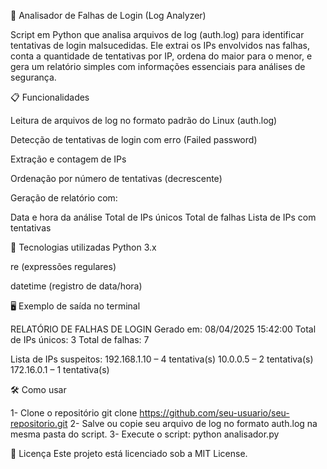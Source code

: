 🔐 Analisador de Falhas de Login (Log Analyzer)

Script em Python que analisa arquivos de log (auth.log) para identificar tentativas de login malsucedidas. Ele extrai os IPs envolvidos nas falhas, conta a quantidade de tentativas por IP, ordena do maior para o menor, e gera um relatório simples com informações essenciais para análises de segurança.

📋 Funcionalidades

Leitura de arquivos de log no formato padrão do Linux (auth.log)

Detecção de tentativas de login com erro (Failed password)

Extração e contagem de IPs

Ordenação por número de tentativas (decrescente)

Geração de relatório com:

Data e hora da análise
Total de IPs únicos
Total de falhas
Lista de IPs com tentativas

🧠 Tecnologias utilizadas
Python 3.x

re (expressões regulares)

datetime (registro de data/hora)

🖥️ Exemplo de saída no terminal

RELATÓRIO DE FALHAS DE LOGIN
Gerado em: 08/04/2025 15:42:00
Total de IPs únicos: 3
Total de falhas: 7

Lista de IPs suspeitos:
192.168.1.10 – 4 tentativa(s)
10.0.0.5     – 2 tentativa(s)
172.16.0.1   – 1 tentativa(s)

🛠️ Como usar

1- Clone o repositório 
git clone https://github.com/seu-usuario/seu-repositorio.git
2- Salve ou copie seu arquivo de log no formato auth.log na mesma pasta do script.
3- Execute o script:
python analisador.py

📄 Licença
Este projeto está licenciado sob a MIT License.


